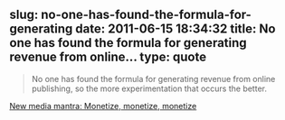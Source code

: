 slug: no-one-has-found-the-formula-for-generating
date: 2011-06-15 18:34:32
title: No one has found the formula for generating revenue from online...
type: quote
---

> No one has found the formula for generating revenue from online publishing, so the more experimentation that occurs the better.

[New media mantra: Monetize, monetize, monetize](http://gigaom.com/2011/06/14/new-media-mantra-monetize-monetize-monetize/?utm_source=feedburner&utm_medium=feed&utm_campaign=Feed%3A+OmMalik+%28GigaOM%3A+Tech%29)
